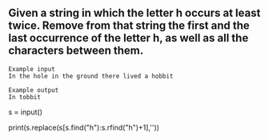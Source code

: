 ## Given a string in which the letter h occurs at least twice. Remove from that string the first and the last occurrence of the letter h, as well as all the characters between them.

```
Example input
In the hole in the ground there lived a hobbit

Example output
In tobbit
```
s = input()

print(s.replace(s[s.find("h"):s.rfind("h")+1],''))
